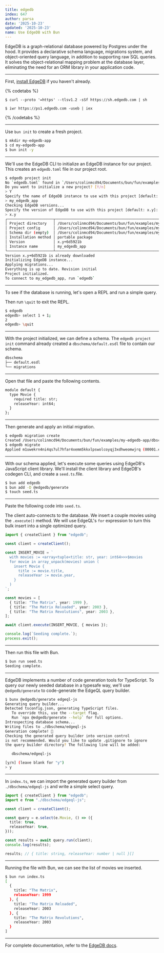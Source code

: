 ```yaml
---
title: edgedb
index: 647
author: parsa
date: '2025-10-23'
updated: '2025-10-23'
name: Use EdgeDB with Bun
---
```


EdgeDB is a graph-relational database powered by Postgres under the hood. It provides a declarative schema language, migrations system, and object-oriented query language, in addition to supporting raw SQL queries. It solves the object-relational mapping problem at the database layer, eliminating the need for an ORM library in your application code.

---

First, [install EdgeDB](https://www.edgedb.com/install) if you haven't already.

{% codetabs %}

```sh#Linux/macOS
$ curl --proto '=https' --tlsv1.2 -sSf https://sh.edgedb.com | sh
```

```sh#Windows
$ iwr https://ps1.edgedb.com -useb | iex
```

{% /codetabs %}

---

Use `bun init` to create a fresh project.

```sh
$ mkdir my-edgedb-app
$ cd my-edgedb-app
$ bun init -y
```

---

We'll use the EdgeDB CLI to initialize an EdgeDB instance for our project. This creates an `edgedb.toml` file in our project root.

```sh
$ edgedb project init
No `edgedb.toml` found in `/Users/colinmcd94/Documents/bun/fun/examples/my-edgedb-app` or above
Do you want to initialize a new project? [Y/n]
> Y
Specify the name of EdgeDB instance to use with this project [default: my_edgedb_app]:
> my_edgedb_app
Checking EdgeDB versions...
Specify the version of EdgeDB to use with this project [default: x.y]:
> x.y
┌─────────────────────┬────────────────────────────────────────────────────────────────────────┐
│ Project directory   │ /Users/colinmcd94/Documents/bun/fun/examples/my-edgedb-app             │
│ Project config      │ /Users/colinmcd94/Documents/bun/fun/examples/my-edgedb-app/edgedb.toml │
│ Schema dir (empty)  │ /Users/colinmcd94/Documents/bun/fun/examples/my-edgedb-app/dbschema    │
│ Installation method │ portable package                                                       │
│ Version             │ x.y+6d5921b                                                            │
│ Instance name       │ my_edgedb_app                                                          │
└─────────────────────┴────────────────────────────────────────────────────────────────────────┘
Version x.y+6d5921b is already downloaded
Initializing EdgeDB instance...
Applying migrations...
Everything is up to date. Revision initial
Project initialized.
To connect to my_edgedb_app, run `edgedb`
```

---

To see if the database is running, let's open a REPL and run a simple query.

Then run `\quit` to exit the REPL.

```sh
$ edgedb
edgedb> select 1 + 1;
2
edgedb> \quit
```

---

With the project initialized, we can define a schema. The `edgedb project init` command already created a `dbschema/default.esdl` file to contain our schema.

```txt
dbschema
├── default.esdl
└── migrations
```

---

Open that file and paste the following contents.

```txt
module default {
  type Movie {
    required title: str;
    releaseYear: int64;
  }
};
```

---

Then generate and apply an initial migration.

```sh
$ edgedb migration create
Created /Users/colinmcd94/Documents/bun/fun/examples/my-edgedb-app/dbschema/migrations/00001.edgeql, id: m1uwekrn4ni4qs7ul7hfar4xemm5kkxlpswolcoyqj3xdhweomwjrq
$ edgedb migrate
Applied m1uwekrn4ni4qs7ul7hfar4xemm5kkxlpswolcoyqj3xdhweomwjrq (00001.edgeql)
```

---

With our schema applied, let's execute some queries using EdgeDB's JavaScript client library. We'll install the client library and EdgeDB's codegen CLI, and create a `seed.ts`.file.

```sh
$ bun add edgedb
$ bun add -D @edgedb/generate
$ touch seed.ts
```

---

Paste the following code into `seed.ts`.

The client auto-connects to the database. We insert a couple movies using the `.execute()` method. We will use EdgeQL's `for` expression to turn this bulk insert into a single optimized query.

```ts
import { createClient } from "edgedb";

const client = createClient();

const INSERT_MOVIE = `
  with movies := <array<tuple<title: str, year: int64>>>$movies
  for movie in array_unpack(movies) union (
    insert Movie {
      title := movie.title,
      releaseYear := movie.year,
    }
  )
`;

const movies = [
  { title: "The Matrix", year: 1999 },
  { title: "The Matrix Reloaded", year: 2003 },
  { title: "The Matrix Revolutions", year: 2003 },
];

await client.execute(INSERT_MOVIE, { movies });

console.log(`Seeding complete.`);
process.exit();
```

---

Then run this file with Bun.

```sh
$ bun run seed.ts
Seeding complete.
```

---

EdgeDB implements a number of code generation tools for TypeScript. To query our newly seeded database in a typesafe way, we'll use `@edgedb/generate` to code-generate the EdgeQL query builder.

```sh
$ bunx @edgedb/generate edgeql-js
Generating query builder...
Detected tsconfig.json, generating TypeScript files.
   To override this, use the --target flag.
   Run `npx @edgedb/generate --help` for full options.
Introspecting database schema...
Writing files to ./dbschema/edgeql-js
Generation complete! 🤘
Checking the generated query builder into version control
is not recommended. Would you like to update .gitignore to ignore
the query builder directory? The following line will be added:

   dbschema/edgeql-js

[y/n] (leave blank for "y")
> y
```

---

In `index.ts`, we can import the generated query builder from `./dbschema/edgeql-js` and write a simple select query.

```ts
import { createClient } from "edgedb";
import e from "./dbschema/edgeql-js";

const client = createClient();

const query = e.select(e.Movie, () => ({
  title: true,
  releaseYear: true,
}));

const results = await query.run(client);
console.log(results);

results; // { title: string, releaseYear: number | null }[]
```

---

Running the file with Bun, we can see the list of movies we inserted.

```sh
$ bun run index.ts
[
  {
    title: "The Matrix",
    releaseYear: 1999
  }, {
    title: "The Matrix Reloaded",
    releaseYear: 2003
  }, {
    title: "The Matrix Revolutions",
    releaseYear: 2003
  }
]
```

---

For complete documentation, refer to the [EdgeDB docs](https://www.edgedb.com/docs).
